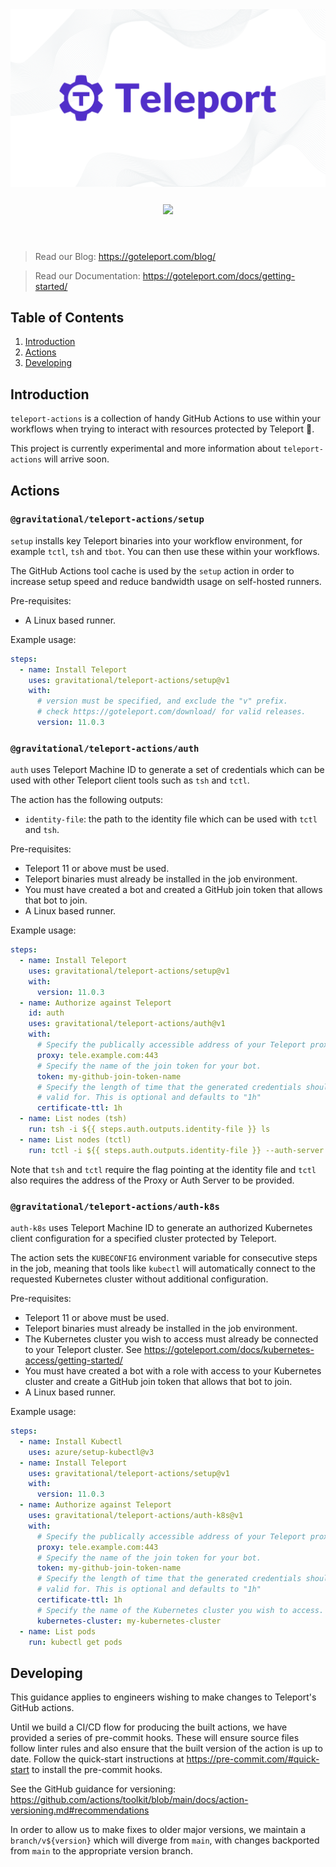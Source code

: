 <div align="center">
   <img src="./assets/img/readme-header.png" width=750/>
   <div align="center" style="padding: 25px">
      <a href="https://www.apache.org/licenses/LICENSE-2.0">
      <img src="https://img.shields.io/badge/Apache-2.0-red.svg" />
      </a>
   </div>
</div>
</br>

> Read our Blog: <https://goteleport.com/blog/>

> Read our Documentation: <https://goteleport.com/docs/getting-started/>

## Table of Contents

1. [Introduction](#introduction)
1. [Actions](#actions)
1. [Developing](#developing)

## Introduction

`teleport-actions` is a collection of handy GitHub Actions to use within your
workflows when trying to interact with resources protected by Teleport 🚀.

This project is currently experimental and more information about
`teleport-actions` will arrive soon.

## Actions

### `@gravitational/teleport-actions/setup`

`setup` installs key Teleport binaries into your workflow environment, for
example `tctl`, `tsh` and `tbot`. You can then use these within your workflows.

The GitHub Actions tool cache is used by the `setup` action in order to increase
setup speed and reduce bandwidth usage on self-hosted runners.

Pre-requisites:

- A Linux based runner.

Example usage:

```yaml
steps:
  - name: Install Teleport
    uses: gravitational/teleport-actions/setup@v1
    with:
      # version must be specified, and exclude the "v" prefix.
      # check https://goteleport.com/download/ for valid releases.
      version: 11.0.3
```

### `@gravitational/teleport-actions/auth`

`auth` uses Teleport Machine ID to generate a set of credentials which can be
used with other Teleport client tools such as `tsh` and `tctl`.

The action has the following outputs:

- `identity-file`: the path to the identity file which can be used with `tctl` and `tsh`.

Pre-requisites:

- Teleport 11 or above must be used.
- Teleport binaries must already be installed in the job environment.
- You must have created a bot and created a GitHub join token that allows that
  bot to join.
- A Linux based runner.

Example usage:

```yaml
steps:
  - name: Install Teleport
    uses: gravitational/teleport-actions/setup@v1
    with:
      version: 11.0.3
  - name: Authorize against Teleport
    id: auth
    uses: gravitational/teleport-actions/auth@v1
    with:
      # Specify the publically accessible address of your Teleport proxy.
      proxy: tele.example.com:443
      # Specify the name of the join token for your bot.
      token: my-github-join-token-name
      # Specify the length of time that the generated credentials should be
      # valid for. This is optional and defaults to "1h"
      certificate-ttl: 1h
  - name: List nodes (tsh)
    run: tsh -i ${{ steps.auth.outputs.identity-file }} ls
  - name: List nodes (tctl)
    run: tctl -i ${{ steps.auth.outputs.identity-file }} --auth-server tele.example.com:443 nodes ls
```

Note that `tsh` and `tctl` require the flag pointing at the identity file and
`tctl` also requires the address of the Proxy or Auth Server to be provided.

### `@gravitational/teleport-actions/auth-k8s`

`auth-k8s` uses Teleport Machine ID to generate an authorized Kubernetes client
configuration for a specified cluster protected by Teleport.

The action sets the `KUBECONFIG` environment variable for consecutive steps in
the job, meaning that tools like `kubectl` will automatically connect to the
requested Kubernetes cluster without additional configuration.

Pre-requisites:

- Teleport 11 or above must be used.
- Teleport binaries must already be installed in the job environment.
- The Kubernetes cluster you wish to access must already be connected to your
  Teleport cluster. See
  <https://goteleport.com/docs/kubernetes-access/getting-started/>
- You must have created a bot with a role with access to your Kubernetes cluster
  and create a GitHub join token that allows that bot to join.
- A Linux based runner.

Example usage:

```yaml
steps:
  - name: Install Kubectl
    uses: azure/setup-kubectl@v3
  - name: Install Teleport
    uses: gravitational/teleport-actions/setup@v1
    with:
      version: 11.0.3
  - name: Authorize against Teleport
    uses: gravitational/teleport-actions/auth-k8s@v1
    with:
      # Specify the publically accessible address of your Teleport proxy.
      proxy: tele.example.com:443
      # Specify the name of the join token for your bot.
      token: my-github-join-token-name
      # Specify the length of time that the generated credentials should be
      # valid for. This is optional and defaults to "1h"
      certificate-ttl: 1h
      # Specify the name of the Kubernetes cluster you wish to access.
      kubernetes-cluster: my-kubernetes-cluster
  - name: List pods
    run: kubectl get pods
```

## Developing

This guidance applies to engineers wishing to make changes to Teleport's
GitHub actions.

Until we build a CI/CD flow for producing the built actions, we have provided
a series of pre-commit hooks. These will ensure source files follow linter rules
and also ensure that the built version of the action is up to date. Follow the
quick-start instructions at <https://pre-commit.com/#quick-start> to install
the pre-commit hooks.

See the GitHub guidance for versioning:
<https://github.com/actions/toolkit/blob/main/docs/action-versioning.md#recommendations>

In order to allow us to make fixes to older major versions, we maintain a
`branch/v${version}` which will diverge from `main`, with changes backported
from `main` to the appropriate version branch.
